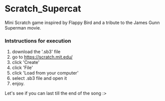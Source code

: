 # Scratch_Supercat
Mini Scratch game inspired by Flappy Bird and a tribute to the James Gunn Superman movie.

### Intstructions for execution
1. download the '.sb3' file
2. go to https://scratch.mit.edu/
3. click 'Create'
4. click 'File'
5. click 'Load from your computer'
6. select .sb3 file and open it
7. enjoy.

Let's see if you can last till the end of the song :>
